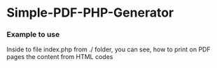 # Simple-PDF-PHP-Generator

### Example to use

Inside to file index.php from ./ folder, you can see, how to print on PDF pages the content from HTML codes
